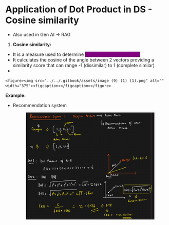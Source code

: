 # Application of Dot Product in DS - Cosine similarity

* Also used in Gen AI -> RAG

1. **Cosine similarity:**

* It is a measure used to determine <mark style="color:purple;background-color:purple;">**how similar 2 vectors are**</mark>
* It calculates the cosine of the angle between 2 vectors providing a similarity score that can range -1 (dissimilar) to 1 (complete similar)
*

    <figure><img src="../../.gitbook/assets/image (9) (1) (1).png" alt="" width="375"><figcaption></figcaption></figure>

**Example:**

*   Recommendation system

    <figure><img src="../../.gitbook/assets/image (10) (1) (1).png" alt=""><figcaption></figcaption></figure>
